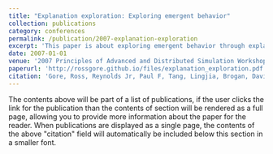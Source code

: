 ```yaml
---
title: "Explanation exploration: Exploring emergent behavior"
collection: publications
category: conferences
permalink: /publication/2007-explanation-exploration
excerpt: 'This paper is about exploring emergent behavior through explanation exploration. A case study with agent-based modeling is presented to demonstrate the application of the process in detail.'
date: 2007-01-01
venue: '2007 Principles of Advanced and Distributed Simulation Workshop (PADS 07)'
paperurl: 'http://rossgore.github.io/files/explanation_exploration.pdf'
citation: 'Gore, Ross, Reynolds Jr, Paul F, Tang, Lingjia, Brogan, David C. (2007). "Explanation exploration: Exploring emergent behavior." <i>21st International Workshop on Principles of Advanced and Distributed Simulation (PADS 07)</i>. 113-122.'
---
```


The contents above will be part of a list of publications, if the user clicks the link for the publication than the contents of section will be rendered as a full page, allowing you to provide more information about the paper for the reader. When publications are displayed as a single page, the contents of the above "citation" field will automatically be included below this section in a smaller font.